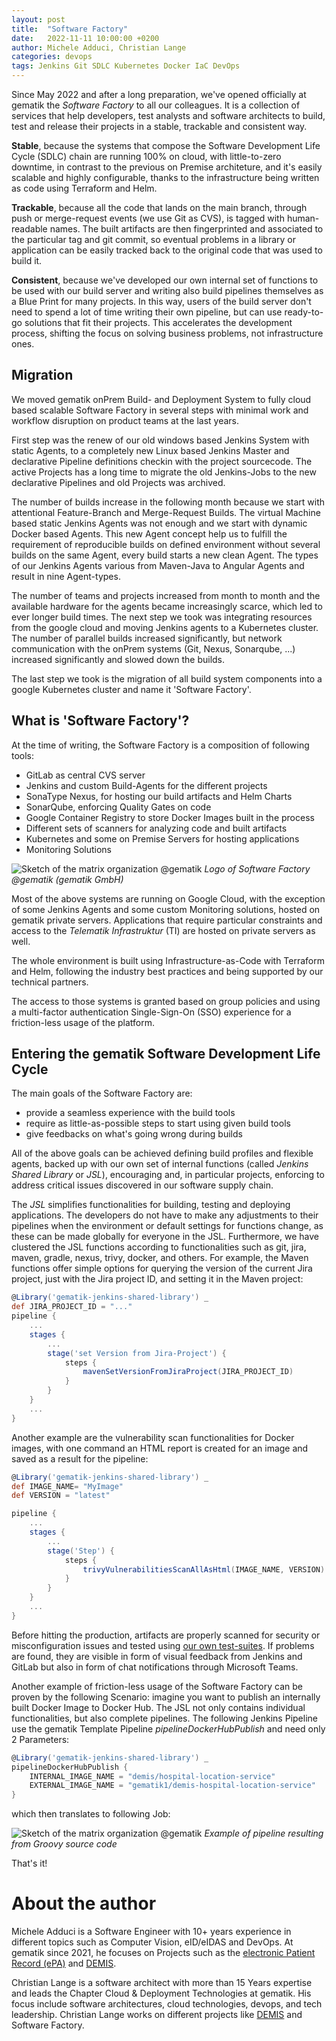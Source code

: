 ```yaml
---
layout: post
title:  "Software Factory"
date:   2022-11-11 10:00:00 +0200
author: Michele Adduci, Christian Lange
categories: devops
tags: Jenkins Git SDLC Kubernetes Docker IaC DevOps
---
```


Since May 2022 and after a long preparation, we've opened officially at gematik the _Software Factory_ to all our colleagues. It is a collection of services that help developers, test analysts and software architects to build, test and release their projects in a stable, trackable and consistent way.

**Stable**, because the systems that compose the Software Development Life Cycle (SDLC) chain are running 100% on cloud, with little-to-zero downtime, in contrast to the previous on Premise architeture, and it's easily scalable and highly configurable, thanks to the infrastructure being written as code using Terraform and Helm.

**Trackable**, because all the code that lands on the main branch, through push or merge-request events (we use Git as CVS), is tagged with human-readable names. The built artifacts are then fingerprinted and associated to the particular tag and git commit, so eventual problems in a library or application can be easily tracked back to the original code that was used to build it.

**Consistent**, because we've developed our own internal set of functions to be used with our build server and writing also build pipelines themselves as a Blue Print for many projects. In this way, users of the build server don't need to spend a lot of time writing their own pipeline, but can use ready-to-go solutions that fit their projects. This accelerates the development process, shifting the focus on solving business problems, not infrastructure ones.

## Migration

We moved gematik onPrem Build- and Deployment System to fully cloud based scalable Software Factory in several steps with minimal work and workflow disruption on product teams at the last years.

First step was the renew of our old windows based Jenkins System with static Agents, to a completely new Linux based Jenkins Master and declarative Pipeline definitions checkin with the project sourcecode. The active Projects has a long time to migrate the old Jenkins-Jobs to the new declarative Pipelines and old Projects was archived.

The number of builds increase in the following month because we start with attentional Feature-Branch and Merge-Request Builds. The virtual Machine based static Jenkins Agents was not enough and we start with dynamic Docker based Agents. This new Agent concept help us to fulfill the requirement of reproducible builds on defined environment without several builds on the same Agent, every build starts a new clean Agent.
The types of our Jenkins Agents various from Maven-Java to Angular Agents and result in nine Agent-types.

The number of teams and projects increased from month to month and the available hardware for the agents became increasingly scarce, which led to ever longer build times. The next step we took was integrating resources from the google cloud and moving Jenkins agents to a Kubernetes cluster. The number of parallel builds increased significantly, but network communication with the onPrem systems (Git, Nexus, Sonarqube, ...) increased significantly and slowed down the builds.

The last step we took is the migration of all build system components into a google Kubernetes cluster and name it 'Software Factory'.

## What is 'Software Factory'?

At the time of writing, the Software Factory is a composition of following tools:

* GitLab as central CVS server
* Jenkins and custom Build-Agents for the different projects
* SonaType Nexus, for hosting our build artifacts and Helm Charts
* SonarQube, enforcing Quality Gates on code
* Google Container Registry to store Docker Images built in the process
* Different sets of scanners for analyzing code and built artifacts
* Kubernetes and some on Premise Servers for hosting applications
* Monitoring Solutions

![Sketch of the matrix organization @gematik]({{site.baseurl}}/assets/img/221111-swfactory/Software-Factory.webp)
*Logo of Software Factory @gematik (gematik GmbH)*

Most of the above systems are running on Google Cloud, with the exception of some Jenkins Agents and some custom Monitoring solutions, hosted on gematik private servers. Applications that require particular constraints and access to the _Telematik Infrastruktur_ (TI) are hosted on private servers as well.

The whole environment is built using Infrastructure-as-Code with Terraform and Helm, following the industry best practices and being supported by our technical partners.

The access to those systems is granted based on group policies and using a multi-factor authentication Single-Sign-On (SSO) experience for a friction-less usage of the platform.

## Entering the gematik Software Development Life Cycle

The main goals of the Software Factory are:

* provide a seamless experience with the build tools
* require as little-as-possible steps to start using given build tools
* give feedbacks on what's going wrong during builds

All of the above goals can be achieved defining build profiles and flexible agents, backed up with our own set of internal functions (called _Jenkins Shared Library_ or _JSL_), encouraging and, in particular projects, enforcing to address critical issues discovered in our software supply chain.

The _JSL_ simplifies functionalities for building, testing and deploying applications. The developers do not have to make any adjustments to their pipelines when the environment or default settings for functions change, as these can be made globally for everyone in the JSL. Furthermore, we have clustered the JSL functions according to functionalities such as git, jira, maven, gradle, nexus, trivy, docker, and others. For example, the Maven functions offer simple options for querying the version of the current Jira project, just with the Jira project ID, and setting it in the Maven project:

```groovy
@Library('gematik-jenkins-shared-library') _
def JIRA_PROJECT_ID = "..."
pipeline {
    ...
    stages {
        ...
        stage('set Version from Jira-Project') {
            steps {
                mavenSetVersionFromJiraProject(JIRA_PROJECT_ID)
            }
        }
    }
    ...
}
```

Another example are the vulnerability scan functionalities for Docker images, with one command an HTML report is created for an image and saved as a result for the pipeline:

```groovy
@Library('gematik-jenkins-shared-library') _
def IMAGE_NAME= "MyImage"
def VERSION = "latest"

pipeline {
    ...
    stages {
        ...
        stage('Step') {
            steps {
                trivyVulnerabilitiesScanAllAsHtml(IMAGE_NAME, VERSION)
            }
        }
    }
    ...
}
```

Before hitting the production, artifacts are properly scanned for security or misconfiguration issues and tested using [our own test-suites]({{site.baseurl}}/testing/2022/10/13/zeroline-test-suite). If problems are found, they are visible in form of visual feedback from Jenkins and GitLab but also in form of chat notifications through Microsoft Teams.

Another example of friction-less usage of the Software Factory can be proven by the following Scenario: imagine you want to publish an internally built Docker Image to Docker Hub. The JSL not only contains individual functionalities, but also complete pipelines. 
The following Jenkins Pipeline use the gematik Template Pipeline _pipelineDockerHubPublish_ and need only 2 Parameters:

```groovy
@Library('gematik-jenkins-shared-library') _
pipelineDockerHubPublish {
    INTERNAL_IMAGE_NAME = "demis/hospital-location-service"
    EXTERNAL_IMAGE_NAME = "gematik1/demis-hospital-location-service"
}
```

which then translates to following Job:

![Sketch of the matrix organization @gematik]({{site.baseurl}}/assets/img/221111-swfactory/pipeline.webp)
*Example of pipeline resulting from Groovy source code*

That's it!

# About the author

Michele Adduci is a Software Engineer with 10+ years experience in different topics such as Computer Vision, eID/eIDAS and DevOps. At gematik since 2021, he focuses on Projects such as the [electronic Patient Record (ePA)](https://www.gematik.de/anwendungen/e-patientenakte) and [DEMIS](https://www.gematik.de/anwendungen/demis).

Christian Lange is a software architect with more than 15 Years expertise and leads the Chapter Cloud & Deployment Technologies at gematik. His focus include software architectures, cloud technologies, devops, and tech leadership. Christian Lange works on different projects like [DEMIS](https://www.gematik.de/anwendungen/demis) and Software Factory.

